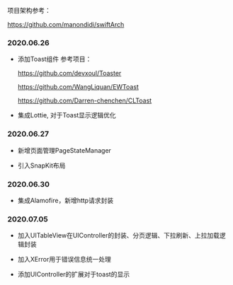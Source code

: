 项目架构参考：

https://github.com/manondidi/swiftArch

### 2020.06.26
- 添加Toast组件
  参考项目：
  
  https://github.com/devxoul/Toaster
  
  https://github.com/WangLiquan/EWToast
  
  https://github.com/Darren-chenchen/CLToast

- 集成Lottie, 对于Toast显示逻辑优化

### 2020.06.27
- 新增页面管理PageStateManager

- 引入SnapKit布局

### 2020.06.30

- 集成Alamofire，新增http请求封装

### 2020.07.05

- 加入UITableView在UIController的封装、分页逻辑、下拉刷新、上拉加载逻辑封装

- 加入XError用于错误信息统一处理

- 添加UIController的扩展对于toast的显示